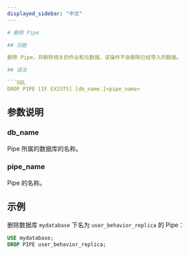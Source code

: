 ```yaml
---
displayed_sidebar: "中文"
---

# 删除 Pipe

## 功能

删除 Pipe，并删除相关的作业和元数据。该操作不会删除已经导入的数据。

## 语法

```SQL
DROP PIPE [IF EXISTS] [db_name.]<pipe_name>
```

## 参数说明

### db_name

Pipe 所属的数据库的名称。

### pipe_name

Pipe 的名称。

## 示例

删除数据库 `mydatabase` 下名为 `user_behavior_replica` 的 Pipe：

```SQL
USE mydatabase;
DROP PIPE user_behavior_replica;
```